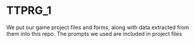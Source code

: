 # TTPRG_1
We put our game project files and forms, along with data extracted from them into this repo.
The prompts we used are included in project files
